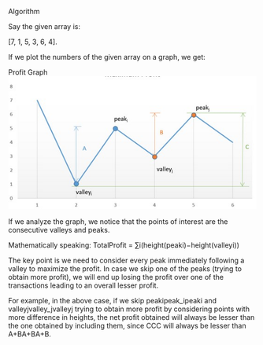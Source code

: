 Algorithm

Say the given array is:

[7, 1, 5, 3, 6, 4].

If we plot the numbers of the given array on a graph, we get:

Profit Graph
![Max Profit](BuySellStock2-ProfitGraph.jpg)

If we analyze the graph, we notice that the points of interest are the consecutive valleys and peaks.

Mathematically speaking: TotalProfit = ∑i(height(peaki)−height(valleyi)) 

The key point is we need to consider every peak immediately following a valley to maximize the profit. In case we skip 
one of the peaks (trying to obtain more profit), we will end up losing the profit over one of the transactions leading 
to an overall lesser profit.

For example, in the above case, if we skip peakipeak_ipeaki​ and valleyjvalley_jvalleyj​ trying to obtain more profit by 
considering points with more difference in heights, the net profit obtained will always be lesser than the one obtained 
by including them, since CCC will always be lesser than A+BA+BA+B.